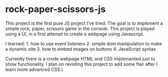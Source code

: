 # rock-paper-scissors-js
This project is the first pure JS project I've tried. The goal is to implement a simple rock, paper, scissors game in the console. This project is played using a UI, in a first attempt to create a webpage using Javascript.

I learned:
    1. how to use event listeners
    2. simple dom manipulation to make a dynamic site
    3. how to embed images on buttons
    4. JavaScript syntax

Currently there is a crude webpage HTML and CSS implemented just to show functionality. I plan on revisting this project to add some flair after I learn more advanced CSS.\
